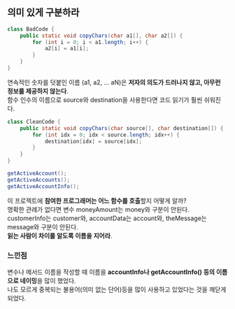 ## 의미 있게 구분하라

```java
class BadCode {
    public static void copyChars(char a1[], char a2[]) {
        for (int i = 0; i < a1.length; i++) {
            a2[i] = a1[i];
        }
    }
}
```
연속적인 숫자를 덧붙인 이름 (a1, a2, ... aN)은 **저자의 의도가 드러나지 않고, 아무런 정보를 제공하지 않는다**.  
함수 인수의 이름으로 source와 destination을 사용한다면 코드 읽기가 훨씬 쉬워진다.

```java
class CleanCode {
    public static void copyChars(char source[], char destination[]) {
        for (int idx = 0; idx < source.length; idx++) {
            destination[idx] = source[idx];
        }
    }
}
```

```java
getActiveAccount();
getActiveAccounts();
getActiveAccountInfo();
```
이 프로젝트에 **참여한 프로그래머는 어느 함수를 호출**할지 어떻게 알까?  
명확한 관례가 없다면 변수 moneyAmount는 money와 구분이 안된다.  
customerInfo는 customer와, accountData는 account와, theMessage는 message와 구분이 안된다.  
**읽는 사람이 차이를 알도록 이름을 지어라**.

### 느낀점
변수나 메서드 이름을 작성할 때 이름을 **accountInfo나 getAccountInfo() 등의 이름으로 네이밍**을 많이 했었다.  
나도 모르게 중복되는 불용어(의미 없는 단어)등을 많이 사용하고 있었다는 것을 깨닫게 되었다.  
